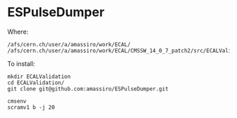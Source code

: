 ESPulseDumper
====

Where:

    /afs/cern.ch/user/a/amassiro/work/ECAL/
    /afs/cern.ch/user/a/amassiro/work/ECAL/CMSSW_14_0_7_patch2/src/ECALValidation/ESPulseDumper

To install:

    mkdir ECALValidation
    cd ECALValidation/
    git clone git@github.com:amassiro/ESPulseDumper.git

    cmsenv
    scramv1 b -j 20
    
    
    
    
    